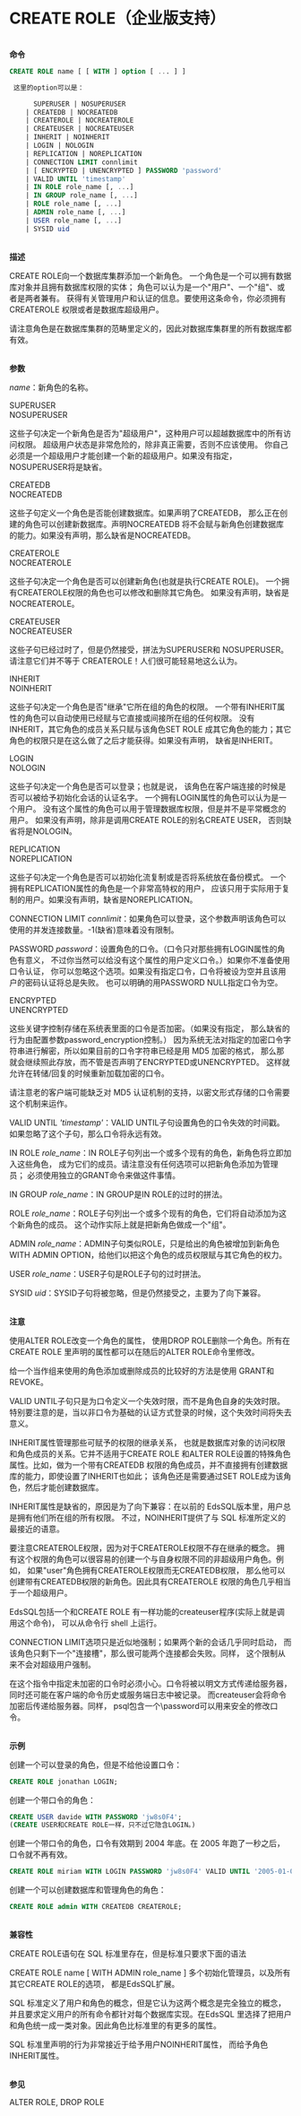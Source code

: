 # CREATE ROLE（企业版支持）

<br/>**命令**
```SQL
CREATE ROLE name [ [ WITH ] option [ ... ] ]

 这里的option可以是：

      SUPERUSER | NOSUPERUSER
    | CREATEDB | NOCREATEDB
    | CREATEROLE | NOCREATEROLE
    | CREATEUSER | NOCREATEUSER
    | INHERIT | NOINHERIT
    | LOGIN | NOLOGIN
    | REPLICATION | NOREPLICATION
    | CONNECTION LIMIT connlimit
    | [ ENCRYPTED | UNENCRYPTED ] PASSWORD 'password'
    | VALID UNTIL 'timestamp'
    | IN ROLE role_name [, ...]
    | IN GROUP role_name [, ...]
    | ROLE role_name [, ...]
    | ADMIN role_name [, ...]
    | USER role_name [, ...]
    | SYSID uid
```
<br/>**描述**

CREATE ROLE向一个数据库集群添加一个新角色。 一个角色是一个可以拥有数据库对象并且拥有数据库权限的实体； 角色可以认为是一个"用户"、一个"组"、或者是两者兼有。 获得有关管理用户和认证的信息。要使用这条命令，你必须拥有CREATEROLE 权限或者是数据库超级用户。

请注意角色是在数据库集群的范畴里定义的，因此对数据库集群里的所有数据库都有效。

<br/>**参数**

*name*：新角色的名称。

SUPERUSER<br/>
NOSUPERUSER

这些子句决定一个新角色是否为"超级用户"，这种用户可以超越数据库中的所有访问权限。 超级用户状态是非常危险的，除非真正需要，否则不应该使用。 你自己必须是一个超级用户才能创建一个新的超级用户。如果没有指定， NOSUPERUSER将是缺省。

CREATEDB<br/>
NOCREATEDB

这些子句定义一个角色是否能创建数据库。如果声明了CREATEDB， 那么正在创建的角色可以创建新数据库。声明NOCREATEDB 将不会赋与新角色创建数据库的能力。如果没有声明，那么缺省是NOCREATEDB。

CREATEROLE<br/>
NOCREATEROLE

这些子句决定一个角色是否可以创建新角色(也就是执行CREATE ROLE)。 一个拥有CREATEROLE权限的角色也可以修改和删除其它角色。 如果没有声明，缺省是NOCREATEROLE。

CREATEUSER<br/>
NOCREATEUSER

这些子句已经过时了，但是仍然接受，拼法为SUPERUSER和 NOSUPERUSER。请注意它们并不等于 CREATEROLE！人们很可能轻易地这么认为。

INHERIT<br/>
NOINHERIT

这些子句决定一个角色是否"继承"它所在组的角色的权限。 一个带有INHERIT属性的角色可以自动使用已经赋与它直接或间接所在组的任何权限。 没有INHERIT，其它角色的成员关系只赋与该角色SET ROLE 成其它角色的能力；其它角色的权限只是在这么做了之后才能获得。如果没有声明， 缺省是INHERIT。

LOGIN<br/>
NOLOGIN

这些子句决定一个角色是否可以登录；也就是说， 该角色在客户端连接的时候是否可以被给予初始化会话的认证名字。 一个拥有LOGIN属性的角色可以认为是一个用户。 没有这个属性的角色可以用于管理数据库权限，但是并不是平常概念的用户。 如果没有声明，除非是调用CREATE ROLE的别名CREATE USER， 否则缺省将是NOLOGIN。

REPLICATION<br/>
NOREPLICATION

这些子句决定一个角色是否可以初始化流复制或是否将系统放在备份模式。 一个拥有REPLICATION属性的角色是一个非常高特权的用户， 应该只用于实际用于复制的用户。如果没有声明，缺省是NOREPLICATION。

CONNECTION LIMIT *connlimit*：如果角色可以登录，这个参数声明该角色可以使用的并发连接数量。-1(缺省)意味着没有限制。

PASSWORD *password*：设置角色的口令。（口令只对那些拥有LOGIN属性的角色有意义， 不过你当然可以给没有这个属性的用户定义口令。）如果你不准备使用口令认证， 你可以忽略这个选项。如果没有指定口令，口令将被设为空并且该用户的密码认证将总是失败。 也可以明确的用PASSWORD NULL指定口令为空。

ENCRYPTED<br/>
UNENCRYPTED

这些关键字控制存储在系统表里面的口令是否加密。（如果没有指定， 那么缺省的行为由配置参数password_encryption控制。） 因为系统无法对指定的加密口令字符串进行解密，所以如果目前的口令字符串已经是用 MD5 加密的格式， 那么那就会继续照此存放，而不管是否声明了ENCRYPTED或UNENCRYPTED。 这样就允许在转储/回复的时候重新加载加密的口令。

请注意老的客户端可能缺乏对 MD5 认证机制的支持，以密文形式存储的口令需要这个机制来运作。

VALID UNTIL *'timestamp'*：VALID UNTIL子句设置角色的口令失效的时间戳。 如果忽略了这个子句，那么口令将永远有效。

IN ROLE *role_name*：IN ROLE子句列出一个或多个现有的角色，新角色将立即加入这些角色， 成为它们的成员。请注意没有任何选项可以把新角色添加为管理员； 必须使用独立的GRANT命令来做这件事情。

IN GROUP *role_name*：IN GROUP是IN ROLE的过时的拼法。

ROLE *role_name*：ROLE子句列出一个或多个现有的角色，它们将自动添加为这个新角色的成员。 这个动作实际上就是把新角色做成一个"组"。

ADMIN *role_name*：ADMIN子句类似ROLE，只是给出的角色被增加到新角色 WITH ADMIN OPTION，给他们以把这个角色的成员权限赋与其它角色的权力。

USER *role_name*：USER子句是ROLE子句的过时拼法。

SYSID *uid*：SYSID子句将被忽略，但是仍然接受之，主要为了向下兼容。

<br/>**注意**

使用ALTER ROLE改变一个角色的属性， 使用DROP ROLE删除一个角色。所有在CREATE ROLE 里声明的属性都可以在随后的ALTER ROLE命令里修改。

给一个当作组来使用的角色添加或删除成员的比较好的方法是使用 GRANT和REVOKE。

VALID UNTIL子句只是为口令定义一个失效时限，而不是角色自身的失效时限。 特别要注意的是，当以非口令为基础的认证方式登录的时候，这个失效时间将失去意义。

INHERIT属性管理那些可赋予的权限的继承关系， 也就是数据库对象的访问权限和角色成员的关系。它并不适用于CREATE ROLE 和ALTER ROLE设置的特殊角色属性。比如，做为一个带有CREATEDB 权限的角色成员，并不直接拥有创建数据库的能力，即使设置了INHERIT也如此； 该角色还是需要通过SET ROLE成为该角色，然后才能创建数据库。

INHERIT属性是缺省的，原因是为了向下兼容：在以前的 EdsSQL版本里，用户总是拥有他们所在组的所有权限。 不过，NOINHERIT提供了与 SQL 标准所定义的最接近的语意。

要注意CREATEROLE权限，因为对于CREATEROLE权限不存在继承的概念。 拥有这个权限的角色可以很容易的创建一个与自身权限不同的非超级用户角色。例如， 如果"user"角色拥有CREATEROLE权限而无CREATEDB权限， 那么他可以创建带有CREATEDB权限的新角色。因此具有CREATEROLE 权限的角色几乎相当于一个超级用户。

EdsSQL包括一个和CREATE ROLE 有一样功能的createuser程序(实际上就是调用这个命令)， 可以从命令行 shell 上运行。

CONNECTION LIMIT选项只是近似地强制；如果两个新的会话几乎同时启动， 而该角色只剩下一个"连接槽"，那么很可能两个连接都会失败。同样， 这个限制从来不会对超级用户强制。

在这个指令中指定未加密的口令时必须小心。口令将被以明文方式传递给服务器， 同时还可能在客户端的命令历史或服务端日志中被记录。 而createuser会将命令加密后传递给服务器。同样， psql包含一个\password可以用来安全的修改口令。

<br/>**示例**

创建一个可以登录的角色，但是不给他设置口令：
```SQL
CREATE ROLE jonathan LOGIN;
```
创建一个带口令的角色：
```SQL
CREATE USER davide WITH PASSWORD 'jw8s0F4';
(CREATE USER和CREATE ROLE一样，只不过它隐含LOGIN。)
```
创建一个带口令的角色，口令有效期到 2004 年底。在 2005 年跑了一秒之后， 口令就不再有效。
```SQL
CREATE ROLE miriam WITH LOGIN PASSWORD 'jw8s0F4' VALID UNTIL '2005-01-01';
```
创建一个可以创建数据库和管理角色的角色：
```SQL
CREATE ROLE admin WITH CREATEDB CREATEROLE;
```
<br/>**兼容性**

CREATE ROLE语句在 SQL 标准里存在，但是标准只要求下面的语法

CREATE ROLE name [ WITH ADMIN role_name ]
多个初始化管理员，以及所有其它CREATE ROLE的选项， 都是EdsSQL扩展。

SQL 标准定义了用户和角色的概念，但是它认为这两个概念是完全独立的概念， 并且要求定义用户的所有命令都针对每个数据库实现。在EdsSQL 里选择了把用户和角色统一成一类对象。因此角色比标准里的有更多的属性。

SQL 标准里声明的行为非常接近于给予用户NOINHERIT属性， 而给予角色INHERIT属性。

<br/>**参见**

<!--SET ROLE, -->ALTER ROLE, DROP ROLE<!--, GRANT, REVOKE, createuser-->